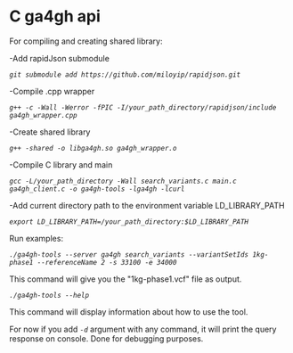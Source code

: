 # C ga4gh api

For compiling and creating shared library:

-Add rapidJson submodule

 *`git submodule add https://github.com/miloyip/rapidjson.git`*

-Compile .cpp wrapper

  *`g++ -c -Wall -Werror -fPIC -I/your_path_directory/rapidjson/include ga4gh_wrapper.cpp`*
  
-Create shared library

  *`g++ -shared -o libga4gh.so ga4gh_wrapper.o`*
  
-Compile C library and main

  *`gcc -L/your_path_directory -Wall search_variants.c main.c ga4gh_client.c -o ga4gh-tools -lga4gh -lcurl`*
  
-Add current directory path to the environment variable LD_LIBRARY_PATH

  *`export LD_LIBRARY_PATH=/your_path_directory:$LD_LIBRARY_PATH`*
  
  
Run examples:

  *`./ga4gh-tools --server ga4gh search_variants --variantSetIds 1kg-phase1 --referenceName 2 -s 33100 -e 34000`*  
  
This command will give you the "1kg-phase1.vcf" file as output.

  *`./ga4gh-tools --help`* 
  
This command will display information about how to use the tool.

For now if you add *` -d `* argument with any command, it will print the query response on console.
Done for debugging purposes.
